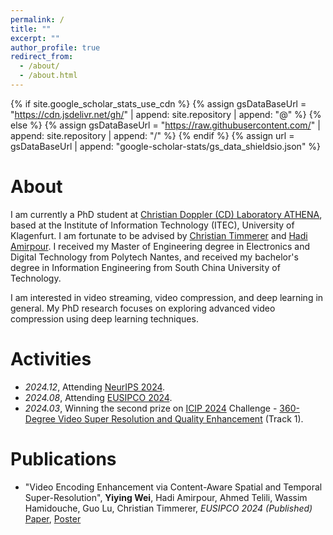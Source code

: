 ```yaml
---
permalink: /
title: ""
excerpt: ""
author_profile: true
redirect_from: 
  - /about/
  - /about.html
---
```


{% if site.google_scholar_stats_use_cdn %}
{% assign gsDataBaseUrl = "https://cdn.jsdelivr.net/gh/" | append: site.repository | append: "@" %}
{% else %}
{% assign gsDataBaseUrl = "https://raw.githubusercontent.com/" | append: site.repository | append: "/" %}
{% endif %}
{% assign url = gsDataBaseUrl | append: "google-scholar-stats/gs_data_shieldsio.json" %}

<span class='anchor' id='about-me'></span>

# About
I am currently a PhD student at [Christian Doppler (CD) Laboratory ATHENA](https://athena.itec.aau.at/), based at the Institute of Information Technology (ITEC), University of Klagenfurt. I am fortunate to be advised by [Christian Timmerer](https://multimediacommunication.blogspot.com/p/about.html) and [Hadi Amirpour](https://hadiamirpour.github.io/index.html). I received my Master of Engineering degree in Electronics and Digital Technology from Polytech Nantes, and received my bachelor's degree in Information Engineering from South China University of Technology.

I am interested in video streaming, video compression, and deep learning in general. My PhD research focuses on exploring advanced video compression using deep learning techniques. 

# Activities
- *2024.12*, Attending [NeurIPS 2024](https://neurips.cc/).
- *2024.08*, Attending [EUSIPCO 2024](https://eusipcolyon.sciencesconf.org/).
- *2024.03*, Winning the second prize on [ICIP 2024](https://2024.ieeeicip.org/) Challenge - [360-Degree Video Super Resolution and Quality Enhancement](https://www.icip24-video360sr.ae/home) (Track 1).
  
# Publications 

- "Video Encoding Enhancement via Content-Aware Spatial and Temporal Super-Resolution", **Yiying Wei**, Hadi Amirpour, Ahmed Telili, Wassim Hamidouche, Guo Lu, Christian Timmerer, *EUSIPCO 2024* *(Published)*  [Paper](https://ieeexplore.ieee.org/stamp/stamp.jsp?arnumber=10714942), [Poster]()
